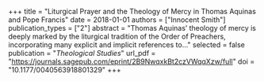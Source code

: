 +++
title = "Liturgical Prayer and the Theology of Mercy in Thomas Aquinas and Pope Francis"
date = 2018-01-01
authors = ["Innocent Smith"]
publication_types = ["2"]
abstract = "Thomas Aquinas’ theology of mercy is deeply marked by the liturgical tradition of the Order of Preachers, incorporating many explicit and implicit references to..."
selected = false
publication = "*Theological Studies*"
url_pdf = "https://journals.sagepub.com/eprint/2B9NwqxkBt2czVWqqXzw/full"
doi = "10.1177/0040563918801329"
+++

